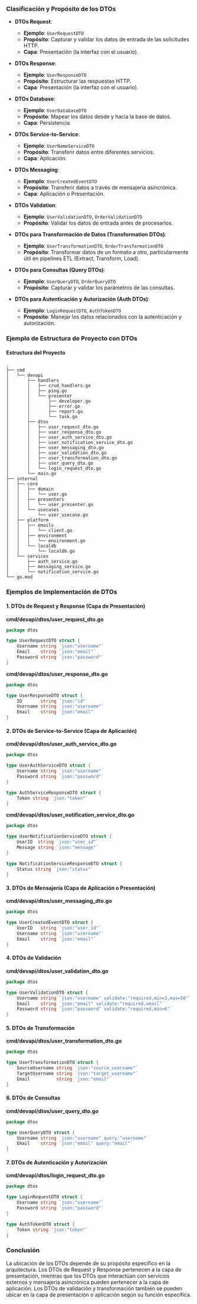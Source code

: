 ### Clasificación y Propósito de los DTOs

- **DTOs Request**: 
  - **Ejemplo**: `UserRequestDTO`
  - **Propósito**: Capturar y validar los datos de entrada de las solicitudes HTTP.
  - **Capa**: Presentación (la interfaz con el usuario).

- **DTOs Response**:
  - **Ejemplo**: `UserResponseDTO`
  - **Propósito**: Estructurar las respuestas HTTP.
  - **Capa**: Presentación (la interfaz con el usuario).

- **DTOs Database**:
  - **Ejemplo**: `UserDatabaseDTO`
  - **Propósito**: Mapear los datos desde y hacia la base de datos.
  - **Capa**: Persistencia.

- **DTOs Service-to-Service**:
  - **Ejemplo**: `UserNameServiceDTO`
  - **Propósito**: Transferir datos entre diferentes servicios.
  - **Capa**: Aplicación.

- **DTOs Messaging**:
  - **Ejemplo**: `UserCreatedEventDTO`
  - **Propósito**: Transferir datos a través de mensajería asincrónica.
  - **Capa**: Aplicación o Presentación.

- **DTOs Validation**:
  - **Ejemplo**: `UserValidationDTO`, `OrderValidationDTO`
  - **Propósito**: Validar los datos de entrada antes de procesarlos.

- **DTOs para Transformación de Datos (Transformation DTOs)**:
  - **Ejemplo**: `UserTransformationDTO`, `OrderTransformationDTO`
  - **Propósito**: Transformar datos de un formato a otro, particularmente útil en pipelines ETL (Extract, Transform, Load).

- **DTOs para Consultas (Query DTOs)**:
  - **Ejemplo**: `UserQueryDTO`, `OrderQueryDTO`
  - **Propósito**: Capturar y validar los parámetros de las consultas.

- **DTOs para Autenticación y Autorización (Auth DTOs)**:
  - **Ejemplo**: `LoginRequestDTO`, `AuthTokenDTO`
  - **Propósito**: Manejar los datos relacionados con la autenticación y autorización.

### Ejemplo de Estructura de Proyecto con DTOs

#### Estructura del Proyecto

```
.
├── cmd
│   └── devapi
│       ├── handlers
│       │   ├── crud_handlers.go
│       │   ├── ping.go
│       │   └── presenter
│       │       ├── developer.go
│       │       ├── error.go
│       │       ├── report.go
│       │       └── task.go
│       ├── dtos
│       │   ├── user_request_dto.go
│       │   ├── user_response_dto.go
│       │   ├── user_auth_service_dto.go
│       │   ├── user_notification_service_dto.go
│       │   ├── user_messaging_dto.go
│       │   ├── user_validation_dto.go
│       │   ├── user_transformation_dto.go
│       │   ├── user_query_dto.go
│       │   └── login_request_dto.go
│       └── main.go
├── internal
│   ├── core
│   │   ├── domain
│   │   │   └── user.go
│   │   ├── presenters
│   │   │   └── user_presenter.go
│   │   └── usecases
│   │       └── user_usecase.go
│   ├── platform
│   │   ├── emails
│   │   │   └── client.go
│   │   ├── environment
│   │   │   └── environment.go
│   │   └── localdb
│   │       └── localdb.go
│   └── services
│       ├── auth_service.go
│       ├── messaging_service.go
│       └── notification_service.go
└── go.mod
```

### Ejemplos de Implementación de DTOs

#### 1. DTOs de Request y Response (Capa de Presentación)

**cmd/devapi/dtos/user_request_dto.go**
```go
package dtos

type UserRequestDTO struct {
    Username string `json:"username"`
    Email    string `json:"email"`
    Password string `json:"password"`
}
```

**cmd/devapi/dtos/user_response_dto.go**
```go
package dtos

type UserResponseDTO struct {
    ID       string `json:"id"`
    Username string `json:"username"`
    Email    string `json:"email"`
}
```

#### 2. DTOs de Service-to-Service (Capa de Aplicación)

**cmd/devapi/dtos/user_auth_service_dto.go**
```go
package dtos

type UserAuthServiceDTO struct {
    Username string `json:"username"`
    Password string `json:"password"`
}

type AuthServiceResponseDTO struct {
    Token string `json:"token"`
}
```

**cmd/devapi/dtos/user_notification_service_dto.go**
```go
package dtos

type UserNotificationServiceDTO struct {
    UserID  string `json:"user_id"`
    Message string `json:"message"`
}

type NotificationServiceResponseDTO struct {
    Status string `json:"status"`
}
```

#### 3. DTOs de Mensajería (Capa de Aplicación o Presentación)

**cmd/devapi/dtos/user_messaging_dto.go**
```go
package dtos

type UserCreatedEventDTO struct {
    UserID   string `json:"user_id"`
    Username string `json:"username"`
    Email    string `json:"email"`
}
```

#### 4. DTOs de Validación

**cmd/devapi/dtos/user_validation_dto.go**
```go
package dtos

type UserValidationDTO struct {
    Username string `json:"username" validate:"required,min=3,max=50"`
    Email    string `json:"email" validate:"required,email"`
    Password string `json:"password" validate:"required,min=6"`
}
```

#### 5. DTOs de Transformación

**cmd/devapi/dtos/user_transformation_dto.go**
```go
package dtos

type UserTransformationDTO struct {
    SourceUsername string `json:"source_username"`
    TargetUsername string `json:"target_username"`
    Email          string `json:"email"`
}
```

#### 6. DTOs de Consultas

**cmd/devapi/dtos/user_query_dto.go**
```go
package dtos

type UserQueryDTO struct {
    Username string `json:"username" query:"username"`
    Email    string `json:"email" query:"email"`
}
```

#### 7. DTOs de Autenticación y Autorización

**cmd/devapi/dtos/login_request_dto.go**
```go
package dtos

type LoginRequestDTO struct {
    Username string `json:"username"`
    Password string `json:"password"`
}

type AuthTokenDTO struct {
    Token string `json:"token"`
}
```

### Conclusión

La ubicación de los DTOs depende de su propósito específico en la arquitectura. Los DTOs de Request y Response pertenecen a la capa de presentación, mientras que los DTOs que interactúan con servicios externos y mensajería asincrónica pueden pertenecer a la capa de aplicación. Los DTOs de validación y transformación también se pueden ubicar en la capa de presentación o aplicación según su función específica.